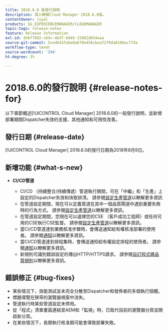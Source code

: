 ```yaml
---
title: 2018.6.0 版發行說明
description: 深入瞭解Cloud Manager 2018.6.0版。
contentOwner: jsyal
products: SG_EXPERIENCEMANAGER/CLOUDMANAGER
topic-tags: release-notes
feature: Release Information
exl-id: 456f7892-c64c-4b3f-b845-15682d034aaa
source-git-commit: 5ced643fabe0a670e456cbea72f9da8196ac774a
workflow-type: tm+mt
source-wordcount: '294'
ht-degree: 3%

---
```


# 2018.6.0的發行說明 {#release-notes-for}

以下章節概述[!UICONTROL Cloud Manager] 2018.6.0的一般發行說明，並新增部署期間Dispatcher失效的支援、其他通知和可用性改善。

## 發行日期 {#release-date}

[!UICONTROL Cloud Manager] 2018.6.0的發行日期為2018年8月9日。

## 新增功能 {#what-s-new}

* **CI/CD管道**

   * CI/CD （持續整合/持續傳遞）管道執行期間，可在「中繼」和「生產」上設定的Dispatcher失效和快取排清。 請參閱[設定生產管道](/help/using/production-pipelines.md)以瞭解更多資訊
   * 在管道設定期間，現在可以定義管道在其中一個品質閘道中遇到重要失敗時的行為方式。 請參閱[設定生產管道](/help/using/production-pipelines.md)以瞭解更多資訊。
   * 在管道設定期間，您現在可以選擇您的CSE （客戶成功工程師）或任何可用的CSE執行CSE監督。 請參閱[設定生產管道](/help/using/production-pipelines.md)以瞭解更多資訊。
   * 當CI/CD管道達到業務核准步驟時，會傳送通知給有權核准部署的使用者。 請參閱[通知](/help/using/notifications.md)以瞭解更多資訊。
   * 當CI/CD管道達到排程集時，會傳送通知給有權設定排程的使用者。 請參閱[通知](/help/using/notifications.md)以瞭解更多資訊。
   * 新規則可識別錯誤設定的傳出HTTP/HTTPS請求。 請參閱[自訂程式碼品質規則](/help/using/custom-code-quality-rules.md)以瞭解更多資訊。

## 錯誤修正 {#bug-fixes}

* 某些情況下，效能測試並未完全分散至Dispatcher和發佈者的多個執行個體。
* 標題導覽在狹窄的瀏覽器視窗中消失。
* 管道執行時某些管道設定未停用。
* 從「程式」清單畫面連結至AEM和「監視」時，已取代目前的瀏覽器分頁並開啟新分頁。
* 在某些情況下，長期執行核准期可能會導致部署失敗。
